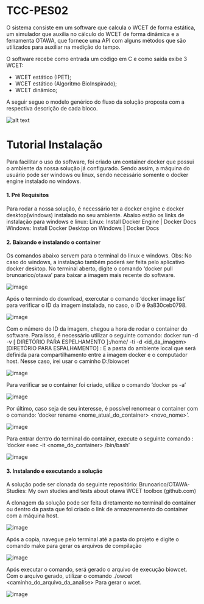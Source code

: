 # TCC-PES02

O sistema consiste em um software que calcula o WCET de forma estática, um simulador que auxilia no cálculo do WCET de forma dinâmica e a ferramenta OTAWA, que fornece uma API com alguns métodos que são utilizados para auxiliar na medição do tempo. 

O software recebe como entrada um código em C e como saída exibe 3 WCET:
- WCET estático (IPET);
- WCET estático (Algoritmo BioInspirado);
- WCET dinâmico;

A seguir segue o modelo genérico do fluxo da solução proposta com a respectiva descrição de cada bloco.	

![alt text](https://github.com/gugagop/TCC-PES02/blob/3c8b2da63fadae54ef8a1916d3ad84360b78f946/docs/block_diagram.png)


# Tutorial Instalação

Para facilitar o uso do software, foi criado um container docker que possui o ambiente da nossa solução já configurado. Sendo assim, a máquina do usuário pode ser windows ou linux, sendo necessário somente o docker engine instalado no windows.

#### 1. Pré Requisitos

Para rodar a nossa solução, é necessário ter a docker engine e docker desktop(windows) instalado no seu ambiente.
Abaixo estão os links de instalação para windows e linux:
Linux:  Install Docker Engine | Docker Docs
Windows: Install Docker Desktop on Windows | Docker Docs

#### 2. Baixando e instalando o container

Os comandos abaixo servem para o terminal do linux e windows.
Obs: No caso do windows, a instalação também poderá ser feita pelo aplicativo docker desktop.
No terminal aberto, digite o comando ‘docker pull brunoarico/otawa’ para baixar a imagem mais recente do software.

![image](https://github.com/gugagop/TCC-PES02/assets/22120173/9922a8cd-5e3b-4480-8bb3-75f22f55f3f4)

Após o termindo do download, exercutar o comando ‘docker image list’ para verificar o ID da imagem instalada, no caso, o ID é 9a830ceb0798.

![image](https://github.com/gugagop/TCC-PES02/assets/22120173/775f4ea9-d1c2-451f-8b8b-55130238b5b9)


Com o número do ID da imagem, chegou a hora de rodar o container do software. Para isso, é necessário utilizar o seguinte comando: 
docker run -d  -v [ DIRETÓRIO PARA ESPELHAMENTO ]:/home/ -ti -d <id_da_imagem>
[DIRETÓRIO PARA ESPALHAMENTO] : É a pasta do ambiente local que será definida para compartilhamento entre a imagem docker e o computador host. Nesse caso, irei usar o caminho D:/biowcet

![image](https://github.com/gugagop/TCC-PES02/assets/22120173/eb323804-074f-4485-a4ff-bac406234e32)


Para verificar se o container foi criado, utilize o comando ‘docker ps -a’

![image](https://github.com/gugagop/TCC-PES02/assets/22120173/805098ab-f281-4c53-ac18-98d48ebf281d)


Por último, caso seja de seu interesse, é possível renomear o container com o comando: ‘docker rename <nome_atual_do_container> <novo_nome>’.

![image](https://github.com/gugagop/TCC-PES02/assets/22120173/ec35e093-2539-4603-b268-8c0dfbb5b14a)


Para entrar dentro do terminal do container, execute o seguinte comando : ‘docker exec -it <nome_do_container> /bin/bash’

![image](https://github.com/gugagop/TCC-PES02/assets/22120173/ac91126a-eab1-4a99-91df-f252c87588fd)


#### 3. Instalando e executando a solução

A solução pode ser clonada do seguinte repositório:  Brunoarico/OTAWA-Studies: My own studies and tests about otawa WCET toolbox (github.com)

A clonagem da solução pode ser feita diretamente no terminal do container ou dentro da pasta que foi criado o link de armazenamento do container com a máquina host.

![image](https://github.com/gugagop/TCC-PES02/assets/22120173/fbfd587d-9f43-4f6b-ba5a-24d5b2d0d193)


Após a copia, navegue pelo terminal até a pasta do projeto e digite o comando make para gerar os arquivos de compilação

![image](https://github.com/gugagop/TCC-PES02/assets/22120173/33c5a790-9148-4922-9dfa-2da56e764a76)


Após executar o comando, será gerado o arquivo de execução biowcet.
Com o arquivo gerado,  utilizar o comando ./owcet <caminho_do_arquivo_da_analise>
Para gerar o wcet.

![image](https://github.com/gugagop/TCC-PES02/assets/22120173/2928e5b7-177f-4ad0-bed8-8da65eab058f)

